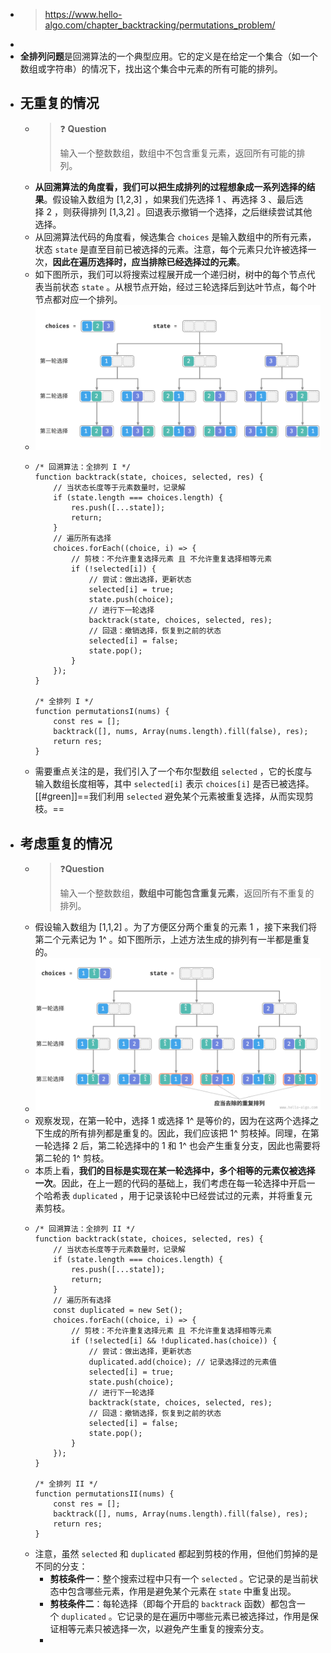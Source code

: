- > https://www.hello-algo.com/chapter_backtracking/permutations_problem/
-
- **全排列问题**是回溯算法的一个典型应用。它的定义是在给定一个集合（如一个数组或字符串）的情况下，找出这个集合中元素的所有可能的排列。
- ## 无重复的情况
	- > ❓ **Question**
	  > 
	  > 输入一个整数数组，数组中不包含重复元素，返回所有可能的排列。
	- **从回溯算法的角度看，我们可以把生成排列的过程想象成一系列选择的结果**。假设输入数组为 [1,2,3] ，如果我们先选择 1 、再选择 3 、最后选择 2 ，则获得排列 [1,3,2] 。回退表示撤销一个选择，之后继续尝试其他选择。
	- 从回溯算法代码的角度看，候选集合 `choices` 是输入数组中的所有元素，状态 `state` 是直至目前已被选择的元素。注意，每个元素只允许被选择一次，**因此在遍历选择时，应当排除已经选择过的元素**。
	- 如下图所示，我们可以将搜索过程展开成一个递归树，树中的每个节点代表当前状态 `state` 。从根节点开始，经过三轮选择后到达叶节点，每个叶节点都对应一个排列。
	- ![image.png](../assets/image_1688635298054_0.png)
	- ```
	  /* 回溯算法：全排列 I */
	  function backtrack(state, choices, selected, res) {
	      // 当状态长度等于元素数量时，记录解
	      if (state.length === choices.length) {
	          res.push([...state]);
	          return;
	      }
	      // 遍历所有选择
	      choices.forEach((choice, i) => {
	          // 剪枝：不允许重复选择元素 且 不允许重复选择相等元素
	          if (!selected[i]) {
	              // 尝试：做出选择，更新状态
	              selected[i] = true;
	              state.push(choice);
	              // 进行下一轮选择
	              backtrack(state, choices, selected, res);
	              // 回退：撤销选择，恢复到之前的状态
	              selected[i] = false;
	              state.pop();
	          }
	      });
	  }
	  
	  /* 全排列 I */
	  function permutationsI(nums) {
	      const res = [];
	      backtrack([], nums, Array(nums.length).fill(false), res);
	      return res;
	  }
	  ```
	- 需要重点关注的是，我们引入了一个布尔型数组 `selected` ，它的长度与输入数组长度相等，其中 `selected[i]` 表示 `choices[i]` 是否已被选择。[[#green]]==我们利用 `selected` 避免某个元素被重复选择，从而实现剪枝。==
- ## 考虑重复的情况
	- > ❓**Question**
	  >
	  > 输入一个整数数组，**数组中可能包含重复元素**，返回所有不重复的排列。
	- 假设输入数组为 [1,1,2] 。为了方便区分两个重复的元素 1 ，接下来我们将第二个元素记为 1^ 。如下图所示，上述方法生成的排列有一半都是重复的。
	- ![image.png](../assets/image_1688636815402_0.png)
	- 观察发现，在第一轮中，选择 1 或选择 1^ 是等价的，因为在这两个选择之下生成的所有排列都是重复的。因此，我们应该把 1^ 剪枝掉。同理，在第一轮选择 2 后，第二轮选择中的 1 和 1^ 也会产生重复分支，因此也需要将第二轮的 1^ 剪枝。
	- 本质上看，**我们的目标是实现在某一轮选择中，多个相等的元素仅被选择一次**。因此，在上一题的代码的基础上，我们考虑在每一轮选择中开启一个哈希表 `duplicated` ，用于记录该轮中已经尝试过的元素，并将重复元素剪枝。
	- ```
	  /* 回溯算法：全排列 II */
	  function backtrack(state, choices, selected, res) {
	      // 当状态长度等于元素数量时，记录解
	      if (state.length === choices.length) {
	          res.push([...state]);
	          return;
	      }
	      // 遍历所有选择
	      const duplicated = new Set();
	      choices.forEach((choice, i) => {
	          // 剪枝：不允许重复选择元素 且 不允许重复选择相等元素
	          if (!selected[i] && !duplicated.has(choice)) {
	              // 尝试：做出选择，更新状态
	              duplicated.add(choice); // 记录选择过的元素值
	              selected[i] = true;
	              state.push(choice);
	              // 进行下一轮选择
	              backtrack(state, choices, selected, res);
	              // 回退：撤销选择，恢复到之前的状态
	              selected[i] = false;
	              state.pop();
	          }
	      });
	  }
	  
	  /* 全排列 II */
	  function permutationsII(nums) {
	      const res = [];
	      backtrack([], nums, Array(nums.length).fill(false), res);
	      return res;
	  }
	  ```
	- 注意，虽然 `selected` 和 `duplicated` 都起到剪枝的作用，但他们剪掉的是不同的分支：
		- **剪枝条件一**：整个搜索过程中只有一个 `selected` 。它记录的是当前状态中包含哪些元素，作用是避免某个元素在 `state` 中重复出现。
		- **剪枝条件二**：每轮选择（即每个开启的 `backtrack` 函数）都包含一个 `duplicated` 。它记录的是在遍历中哪些元素已被选择过，作用是保证相等元素只被选择一次，以避免产生重复的搜索分支。
		-